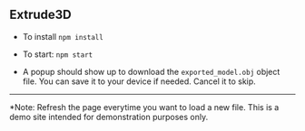 ## Extrude3D

- To install
`npm install`

- To start:
`npm start`

- A popup should show up to download the `exported_model.obj` object file. You can save it to your device if needed. Cancel it to skip.

---

*Note: Refresh the page everytime you want to load a new file. This is a demo site intended for demonstration purposes only.